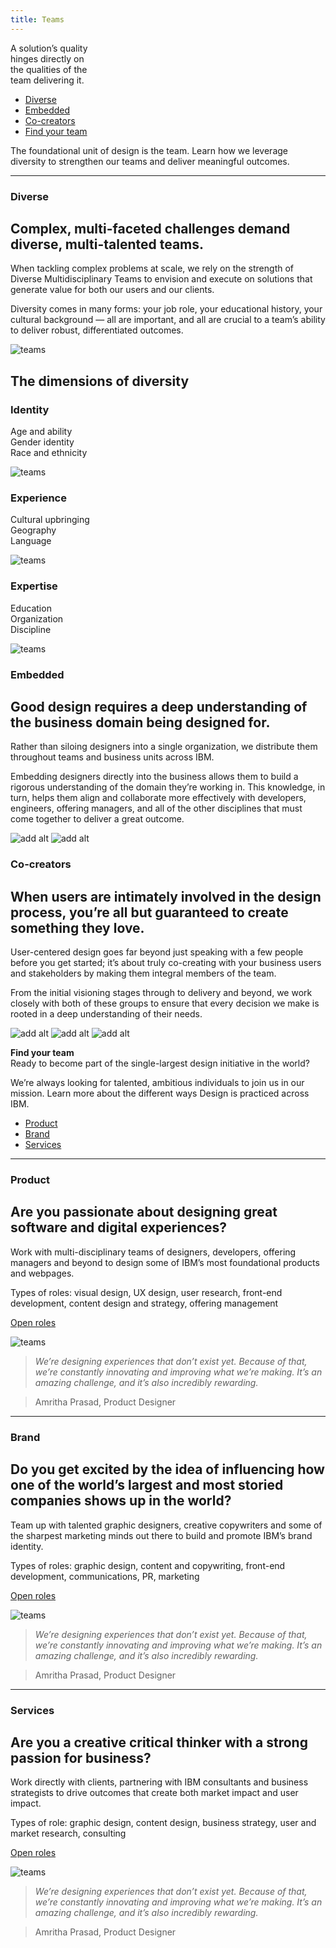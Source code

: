 ```yaml
---
title: Teams
---
```


<title-block>

A solution’s quality<br>hinges directly on<br>
<span>the qualities of the<br>team delivering it.</span>

<anchor-links>

- [Diverse](#diverse)
- [Embedded](#embedded)
- [Co-creators](#co-creators)
- [Find your team](#find-your-team)

</anchor-links>

</title-block>

<grid background="gray-10">
<column lg="8">

<p size="xl">The foundational unit of design is the
team. Learn how we leverage diversity
to strengthen our teams and deliver meaningful outcomes.</p>

<icon name="ArrowDown32"></icon>

</column>
</grid>
<grid background="gray-10">
<column lg="16">

<hr>

</column>
<column lg="4">

### Diverse

</column>
<column lg="8">

## Complex, multi-faceted challenges demand diverse, multi-talented teams.

When tackling complex problems at scale, we rely on the strength of Diverse Multidisciplinary Teams to envision and execute on solutions that generate value for both our users and our clients.

Diversity comes in many forms: your job role, your educational history, your cultural background — all are important, and all are crucial to a team’s ability to deliver robust, differentiated outcomes.

</column>
<column lg="12" offset_lg="4">

![teams](images/Image_1.png)

</column>
</grid>
<grid background="gray-10">
<column lg="12" offset_lg="4">

## The dimensions of diversity

</column>
<column lg="4" offset_lg="4" border="true">

### Identity

Age and ability  
Gender identity  
Race and ethnicity

![teams](images/user.svg)

</column>
<column lg="4" border="true">

### Experience

Cultural upbringing  
Geography  
Language

![teams](images/globe.svg)

</column>
<column lg="4" border="true">

### Expertise

Education  
Organization  
Discipline

![teams](images/education.svg)

</column>
</grid>
<grid background="gray-10">
<column lg="4">

### Embedded

</column>
<column lg="8">

## Good design requires a deep understanding of the business domain being designed for.

Rather than siloing designers into a single organization, we distribute them throughout teams and business units across IBM.

Embedding designers directly into the business allows them to build a rigorous understanding of the domain they’re working in. This knowledge, in turn, helps them align and collaborate more effectively with developers, engineers, offering managers, and all of the other disciplines that must come together to deliver a great outcome.

</column>
<column lg="8" offset_lg="4">

<img alt="add alt" src="https://via.placeholder.com/800x500.png/e7e7e7/e7e7e7">

</column>
<column lg="4">

<img alt="add alt" src="https://via.placeholder.com/800x450.png/e7e7e7/e7e7e7">

</column>
</grid>
<grid background="gray-10">
<column lg="4">

### Co-creators

</column>
<column lg="8">

## When users are intimately involved in the design process, you’re all but guaranteed to create something they love.

User-centered design goes far beyond just speaking with a few people before you get started; it’s about truly co-creating with your business users and stakeholders by making them integral members of the team.

From the initial visioning stages through to delivery and beyond, we work closely with both of these groups to ensure that every decision we make is rooted in a deep understanding of their needs.

</column>
<column lg="4" offset_lg="4">

<img alt="add alt" src="https://via.placeholder.com/800.png/e7e7e7/e7e7e7">

</column>
<column lg="4">

<img alt="add alt" src="https://via.placeholder.com/800.png/e7e7e7/e7e7e7">

</column>
<column lg="4">

<img alt="add alt" src="https://via.placeholder.com/800.png/e7e7e7/e7e7e7">

</column>
</grid>
<grid background="gray-100">
<column lg="7">

<p size="xl"><strong>Find your team</strong><br>Ready to become part of the single-largest design initiative in the world?
  
We’re always looking for talented, ambitious individuals to join us in our mission. Learn more about the different ways Design is practiced across IBM.</p>

</column>

<column offset_lg="5" lg="4">

<anchor-links>

- [Product](#product)
- [Brand](#brand)
- [Services](#services)

</anchor-links>

</column>
</grid>
<grid background="gray-100">
<column lg="16">

<hr>

</column>
<column lg="4">

### Product

</column>
<column lg="8">

## Are you passionate about designing great software and digital experiences?

Work with multi-disciplinary teams of designers, developers, offering managers and beyond to design some of IBM’s most foundational products and webpages.

Types of roles: visual design, UX design, user research, front-end development, content design and strategy, offering management

<p><a href=#><span>Open roles</span> <icon color="blue" name="ArrowUpRight20" inline="true"></icon></a></p>

</column>
<column lg="8" offset_lg="4">

![teams](images/Image_5.png)

</column>
<column lg="3">

> _We’re designing experiences that don’t exist yet. Because of that, we’re constantly innovating and improving what we’re making. It’s an amazing challenge, and it’s also incredibly rewarding._

> Amritha Prasad, Product Designer

</column>
</grid>
<grid background="gray-100">
<column lg="16">

<hr>

</column>
<column lg="4">

### Brand

</column>
<column lg="8">

## Do you get excited by the idea of influencing how one of the world’s largest and most storied companies shows up in the world?

Team up with talented graphic designers, creative copywriters and some of the sharpest marketing minds out there to build and promote IBM’s brand identity.

Types of roles: graphic design, content and copywriting, front-end development, communications, PR, marketing

<p><a href=#><span>Open roles</span> <icon color="blue" name="ArrowUpRight20" inline="true"></icon></a></p>

</column>
<column lg="8" offset_lg="4">

![teams](images/Image_6.png)

</column>
<column lg="3">

> _We’re designing experiences that don’t exist yet. Because of that, we’re constantly innovating and improving what we’re making. It’s an amazing challenge, and it’s also incredibly rewarding._

> Amritha Prasad, Product Designer

</column>
</grid>
<grid background="gray-100">
<column lg="16">

<hr>

</column>
<column lg="4">

### Services

</column>
<column lg="8">

## Are you a creative critical thinker with a strong passion for business?

Work directly with clients, partnering with IBM consultants and business strategists to drive outcomes that create both market impact and user impact.

Types of role: graphic design, content design, business strategy, user and market research, consulting

<p><a href=#><span>Open roles</span> <icon color="blue" name="ArrowUpRight20" inline="true"></icon></a></p>

</column>
<column lg="8" offset_lg="4">

![teams](images/Image_7.png)

</column>
<column lg="3">

> _We’re designing experiences that don’t exist yet. Because of that, we’re constantly innovating and improving what we’re making. It’s an amazing challenge, and it’s also incredibly rewarding._

> Amritha Prasad, Product Designer

</column>
</grid>
